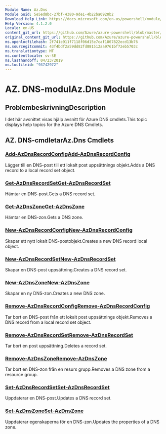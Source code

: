 ```yaml
---
Module Name: Az.Dns
Module Guid: 5e5ed8bc-27bf-4380-9de1-4b22ba0920b2
Download Help Link: https://docs.microsoft.com/en-us/powershell/module/az.dns
Help Version: 4.1.2.0
Locale: en-US
content_git_url: https://github.com/Azure/azure-powershell/blob/master/src/Dns/Dns/help/Az.DNS.md
original_content_git_url: https://github.com/Azure/azure-powershell/blob/master/src/Dns/Dns/help/Az.DNS.md
ms.openlocfilehash: 2f741e911f7118f06d15e7caf1807822ecd13b76
ms.sourcegitcommit: 43f4bdf2a59dd82fd881512aa9761bf72eb5703c
ms.translationtype: MT
ms.contentlocale: sv-SE
ms.lasthandoff: 04/23/2019
ms.locfileid: "93742972"
---
```

# <span data-ttu-id="e0198-101">AZ. DNS-modul</span><span class="sxs-lookup"><span data-stu-id="e0198-101">Az.Dns Module</span></span>
## <span data-ttu-id="e0198-102">Problembeskrivning</span><span class="sxs-lookup"><span data-stu-id="e0198-102">Description</span></span>
<span data-ttu-id="e0198-103">I det här avsnittet visas hjälp avsnitt för Azure DNS cmdlets.</span><span class="sxs-lookup"><span data-stu-id="e0198-103">This topic displays help topics for the Azure DNS Cmdlets.</span></span>

## <span data-ttu-id="e0198-104">AZ. DNS-cmdletar</span><span class="sxs-lookup"><span data-stu-id="e0198-104">Az.Dns Cmdlets</span></span>
### [<span data-ttu-id="e0198-105">Add-AzDnsRecordConfig</span><span class="sxs-lookup"><span data-stu-id="e0198-105">Add-AzDnsRecordConfig</span></span>](Add-AzDnsRecordConfig.md)
<span data-ttu-id="e0198-106">Lägger till en DNS-post till ett lokalt post uppsättnings objekt.</span><span class="sxs-lookup"><span data-stu-id="e0198-106">Adds a DNS record to a local record set object.</span></span>

### [<span data-ttu-id="e0198-107">Get-AzDnsRecordSet</span><span class="sxs-lookup"><span data-stu-id="e0198-107">Get-AzDnsRecordSet</span></span>](Get-AzDnsRecordSet.md)
<span data-ttu-id="e0198-108">Hämtar en DNS-post.</span><span class="sxs-lookup"><span data-stu-id="e0198-108">Gets a DNS record set.</span></span>

### [<span data-ttu-id="e0198-109">Get-AzDnsZone</span><span class="sxs-lookup"><span data-stu-id="e0198-109">Get-AzDnsZone</span></span>](Get-AzDnsZone.md)
<span data-ttu-id="e0198-110">Hämtar en DNS-zon.</span><span class="sxs-lookup"><span data-stu-id="e0198-110">Gets a DNS zone.</span></span>

### [<span data-ttu-id="e0198-111">New-AzDnsRecordConfig</span><span class="sxs-lookup"><span data-stu-id="e0198-111">New-AzDnsRecordConfig</span></span>](New-AzDnsRecordConfig.md)
<span data-ttu-id="e0198-112">Skapar ett nytt lokalt DNS-postobjekt.</span><span class="sxs-lookup"><span data-stu-id="e0198-112">Creates a new DNS record local object.</span></span>

### [<span data-ttu-id="e0198-113">New-AzDnsRecordSet</span><span class="sxs-lookup"><span data-stu-id="e0198-113">New-AzDnsRecordSet</span></span>](New-AzDnsRecordSet.md)
<span data-ttu-id="e0198-114">Skapar en DNS-post uppsättning.</span><span class="sxs-lookup"><span data-stu-id="e0198-114">Creates a DNS record set.</span></span>

### [<span data-ttu-id="e0198-115">New-AzDnsZone</span><span class="sxs-lookup"><span data-stu-id="e0198-115">New-AzDnsZone</span></span>](New-AzDnsZone.md)
<span data-ttu-id="e0198-116">Skapar en ny DNS-zon.</span><span class="sxs-lookup"><span data-stu-id="e0198-116">Creates a new DNS zone.</span></span>

### [<span data-ttu-id="e0198-117">Remove-AzDnsRecordConfig</span><span class="sxs-lookup"><span data-stu-id="e0198-117">Remove-AzDnsRecordConfig</span></span>](Remove-AzDnsRecordConfig.md)
<span data-ttu-id="e0198-118">Tar bort en DNS-post från ett lokalt post uppsättnings objekt.</span><span class="sxs-lookup"><span data-stu-id="e0198-118">Removes a DNS record from a local record set object.</span></span>

### [<span data-ttu-id="e0198-119">Remove-AzDnsRecordSet</span><span class="sxs-lookup"><span data-stu-id="e0198-119">Remove-AzDnsRecordSet</span></span>](Remove-AzDnsRecordSet.md)
<span data-ttu-id="e0198-120">Tar bort en post uppsättning.</span><span class="sxs-lookup"><span data-stu-id="e0198-120">Deletes a record set.</span></span>

### [<span data-ttu-id="e0198-121">Remove-AzDnsZone</span><span class="sxs-lookup"><span data-stu-id="e0198-121">Remove-AzDnsZone</span></span>](Remove-AzDnsZone.md)
<span data-ttu-id="e0198-122">Tar bort en DNS-zon från en resurs grupp.</span><span class="sxs-lookup"><span data-stu-id="e0198-122">Removes a DNS zone from a resource group.</span></span>

### [<span data-ttu-id="e0198-123">Set-AzDnsRecordSet</span><span class="sxs-lookup"><span data-stu-id="e0198-123">Set-AzDnsRecordSet</span></span>](Set-AzDnsRecordSet.md)
<span data-ttu-id="e0198-124">Uppdaterar en DNS-post.</span><span class="sxs-lookup"><span data-stu-id="e0198-124">Updates a DNS record set.</span></span>

### [<span data-ttu-id="e0198-125">Set-AzDnsZone</span><span class="sxs-lookup"><span data-stu-id="e0198-125">Set-AzDnsZone</span></span>](Set-AzDnsZone.md)
<span data-ttu-id="e0198-126">Uppdaterar egenskaperna för en DNS-zon.</span><span class="sxs-lookup"><span data-stu-id="e0198-126">Updates the properties of a DNS zone.</span></span>

